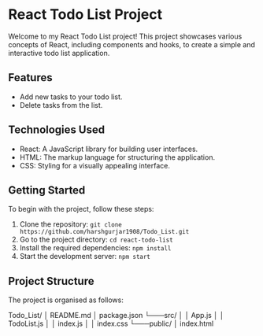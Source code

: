 # React Todo List Project

Welcome to my React Todo List project! This project showcases various concepts of React, including components and hooks, to create a simple and interactive todo list application.

## Features

- Add new tasks to your todo list.
- Delete tasks from the list.

## Technologies Used

- React: A JavaScript library for building user interfaces.
- HTML: The markup language for structuring the application.
- CSS: Styling for a visually appealing interface.

## Getting Started

To begin with the project, follow these steps:

1. Clone the repository: `git clone https://github.com/harshgurjar1908/Todo_List.git`
2. Go to the project directory: `cd react-todo-list`
3. Install the required dependencies: `npm install`
4. Start the development server: `npm start`

## Project Structure

The project is organised as follows:

Todo_List/
│ README.md
│ package.json
└───src/
│ │ App.js
│ │ TodoList.js
│ │ index.js
│ │ index.css
└───public/
│ index.html




